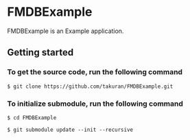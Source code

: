 # FMDBExample
FMDBExample is an Example application.

## Getting started

### To get the source code, run the following command
`$ git clone https://github.com/takuran/FMDBExample.git`

### To initialize submodule, run the following command
`$ cd FMDBExample`

`$ git submodule update --init --recursive`

